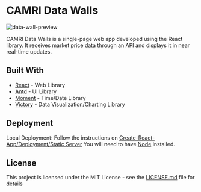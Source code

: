 # CAMRI Data Walls

![data-wall-preview](https://gfycat.com/MildScornfulAsianwaterbuffalo)

CAMRI Data Walls is a single-page web app developed using the React library. It receives market price data through an API and displays it in near real-time updates.

## **Built With**

- [React](https://reactjs.org/) - Web Library
- [Antd](https://ant.design/) - UI Library
- [Moment](https://momentjs.com/) - Time/Date Library
- [Victory](https://formidable.com/open-source/victory/) - Data Visualization/Charting Library

## Deployment

Local Deployment: Follow the instructions on [Create-React-App/Deployment/Static Server](https://facebook.github.io/create-react-app/docs/deployment#static-server)
You will need to have [Node](https://nodejs.org/) installed.

## License

This project is licensed under the MIT License - see the [LICENSE.md](LICENSE.md) file for details
